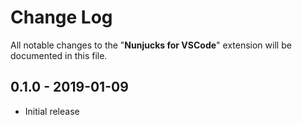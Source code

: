 # Change Log

All notable changes to the "**Nunjucks for VSCode**" extension will be documented in this file.

## 0.1.0 - 2019-01-09
- Initial release
